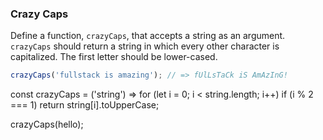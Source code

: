 ### Crazy Caps

Define a function, `crazyCaps`, that accepts a string as an argument.
`crazyCaps` should return a string in which every other character is
capitalized. The first letter should be lower-cased.

```javascript
crazyCaps('fullstack is amazing'); // => fUlLsTaCk iS AmAzInG!
```
const crazyCaps = ('string') =>  for (let i = 0; i < string.length; i++)
    if (i % 2 === 1) return string[i].toUpperCase; 


crazyCaps(hello);  